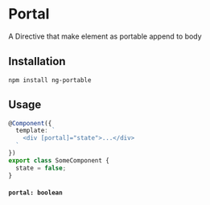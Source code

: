 # Portal

A Directive that make element as portable append to body

## Installation

```shell
npm install ng-portable
```

## Usage

```ts
@Component({
  template: `
    <div [portal]="state">...</div>
  `
})
export class SomeComponent {
  state = false;
}
```

#### `portal: boolean`
